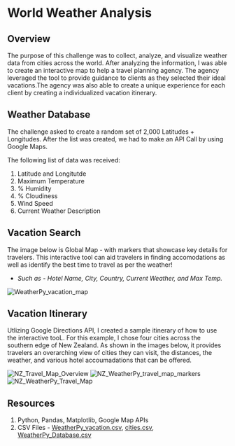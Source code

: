 # World Weather Analysis

## Overview 
The purpose of this challenge was to collect, analyze, and visualize weather data from cities across the world. After analyzing the information, I was able to create an interactive map to help a travel planning agency. The agency leveraged the tool to provide guidance to clients as they selected their ideal vacations.The agency was also able to create a unique experience for each client by creating a individualized vacation itinerary. 

## Weather Database
The challenge asked to create a random set of 2,000 Latitudes + Longitudes. After the list was created, we had to make an API Call by using Google Maps. 

The following list of data was received:
1. Latitude and Longitutde 
2. Maximum Temperature 
3. % Humidity 
4. % Cloudiness 
5. Wind Speed 
6. Current Weather Description

## Vacation Search 

The image below is Global Map - with markers that showcase key details for travelers. This interactive tool can aid travelers in finding accomodations as well as identify the best time to travel as per the weather!
-  *Such as - Hotel Name, City, Country, Current Weather, and Max Temp.*


![WeatherPy_vacation_map](https://user-images.githubusercontent.com/102767530/180308079-f95a16a2-371c-460f-b433-e4de8ad7803d.png)

## Vacation Itinerary 

Utlizing Google Directions API, I created a sample itinerary of how to use the interactive tooL. For this example, I chose four cities across the southern edge of New Zealand. As shown in the images below, it provides travelers an overarching view of cities they can visit, the distances, the weather, and various hotel accoumadations that can be offered. 


![NZ_Travel_Map_Overview](https://user-images.githubusercontent.com/102767530/180308649-97c6c297-94e8-4f3e-8225-6b9ef4be2466.png)
![NZ_WeatherPy_travel_map_markers](https://user-images.githubusercontent.com/102767530/180308683-cf6582ae-bdb5-4022-98c7-d28506324de2.png)![NZ_WeatherPy_Travel_Map](https://user-images.githubusercontent.com/102767530/180308693-24606843-6de0-4968-bffd-caef0734150f.png)


## Resources 
1. Python, Pandas, Matplotlib, Google Map APIs
2. CSV Files - [WeatherPy_vacation.csv](https://github.com/suchi313/World_Weather_Analysis/files/9162467/WeatherPy_vacation.csv),
[cities.csv](https://github.com/suchi313/World_Weather_Analysis/files/9162468/cities.csv),
[WeatherPy_Database.csv](https://github.com/suchi313/World_Weather_Analysis/files/9162471/WeatherPy_Database.csv)


